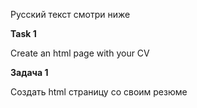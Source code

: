 Русский текст смотри ниже

**Task 1**

Create an html page with your CV

**Задача 1**

Создать html страницу со своим резюме